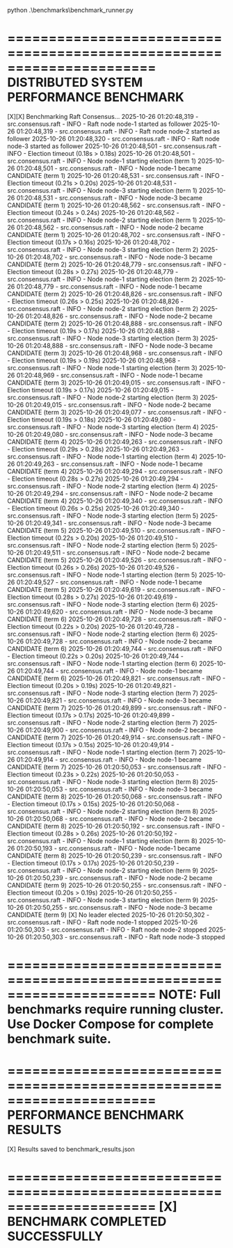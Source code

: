  python .\benchmarks\benchmark_runner.py  

======================================================================
  DISTRIBUTED SYSTEM PERFORMANCE BENCHMARK
======================================================================

[X][X] Benchmarking Raft Consensus...
2025-10-26 01:20:48,319 - src.consensus.raft - INFO - Raft node node-1 started as follower
2025-10-26 01:20:48,319 - src.consensus.raft - INFO - Raft node node-2 started as follower
2025-10-26 01:20:48,320 - src.consensus.raft - INFO - Raft node node-3 started as follower
2025-10-26 01:20:48,501 - src.consensus.raft - INFO - Election timeout (0.18s > 0.18s)
2025-10-26 01:20:48,501 - src.consensus.raft - INFO - Node node-1 starting election (term 1)
2025-10-26 01:20:48,501 - src.consensus.raft - INFO - Node node-1 became CANDIDATE (term 1)
2025-10-26 01:20:48,531 - src.consensus.raft - INFO - Election timeout (0.21s > 0.20s)
2025-10-26 01:20:48,531 - src.consensus.raft - INFO - Node node-3 starting election (term 1)
2025-10-26 01:20:48,531 - src.consensus.raft - INFO - Node node-3 became CANDIDATE (term 1)
2025-10-26 01:20:48,562 - src.consensus.raft - INFO - Election timeout (0.24s > 0.24s)
2025-10-26 01:20:48,562 - src.consensus.raft - INFO - Node node-2 starting election (term 1)
2025-10-26 01:20:48,562 - src.consensus.raft - INFO - Node node-2 became CANDIDATE (term 1)
2025-10-26 01:20:48,702 - src.consensus.raft - INFO - Election timeout (0.17s > 0.16s)
2025-10-26 01:20:48,702 - src.consensus.raft - INFO - Node node-3 starting election (term 2)
2025-10-26 01:20:48,702 - src.consensus.raft - INFO - Node node-3 became CANDIDATE (term 2)
2025-10-26 01:20:48,779 - src.consensus.raft - INFO - Election timeout (0.28s > 0.27s)
2025-10-26 01:20:48,779 - src.consensus.raft - INFO - Node node-1 starting election (term 2)
2025-10-26 01:20:48,779 - src.consensus.raft - INFO - Node node-1 became CANDIDATE (term 2)
2025-10-26 01:20:48,826 - src.consensus.raft - INFO - Election timeout (0.26s > 0.25s)
2025-10-26 01:20:48,826 - src.consensus.raft - INFO - Node node-2 starting election (term 2)
2025-10-26 01:20:48,826 - src.consensus.raft - INFO - Node node-2 became CANDIDATE (term 2)
2025-10-26 01:20:48,888 - src.consensus.raft - INFO - Election timeout (0.19s > 0.17s)
2025-10-26 01:20:48,888 - src.consensus.raft - INFO - Node node-3 starting election (term 3)
2025-10-26 01:20:48,888 - src.consensus.raft - INFO - Node node-3 became CANDIDATE (term 3)
2025-10-26 01:20:48,968 - src.consensus.raft - INFO - Election timeout (0.19s > 0.19s)
2025-10-26 01:20:48,968 - src.consensus.raft - INFO - Node node-1 starting election (term 3)
2025-10-26 01:20:48,969 - src.consensus.raft - INFO - Node node-1 became CANDIDATE (term 3)
2025-10-26 01:20:49,015 - src.consensus.raft - INFO - Election timeout (0.19s > 0.17s)
2025-10-26 01:20:49,015 - src.consensus.raft - INFO - Node node-2 starting election (term 3)
2025-10-26 01:20:49,015 - src.consensus.raft - INFO - Node node-2 became CANDIDATE (term 3)
2025-10-26 01:20:49,077 - src.consensus.raft - INFO - Election timeout (0.19s > 0.18s)
2025-10-26 01:20:49,080 - src.consensus.raft - INFO - Node node-3 starting election (term 4)
2025-10-26 01:20:49,080 - src.consensus.raft - INFO - Node node-3 became CANDIDATE (term 4)
2025-10-26 01:20:49,263 - src.consensus.raft - INFO - Election timeout (0.29s > 0.28s)
2025-10-26 01:20:49,263 - src.consensus.raft - INFO - Node node-1 starting election (term 4)
2025-10-26 01:20:49,263 - src.consensus.raft - INFO - Node node-1 became CANDIDATE (term 4)
2025-10-26 01:20:49,294 - src.consensus.raft - INFO - Election timeout (0.28s > 0.27s)
2025-10-26 01:20:49,294 - src.consensus.raft - INFO - Node node-2 starting election (term 4)
2025-10-26 01:20:49,294 - src.consensus.raft - INFO - Node node-2 became CANDIDATE (term 4)
2025-10-26 01:20:49,340 - src.consensus.raft - INFO - Election timeout (0.26s > 0.25s)
2025-10-26 01:20:49,340 - src.consensus.raft - INFO - Node node-3 starting election (term 5)
2025-10-26 01:20:49,341 - src.consensus.raft - INFO - Node node-3 became CANDIDATE (term 5)
2025-10-26 01:20:49,510 - src.consensus.raft - INFO - Election timeout (0.22s > 0.20s)
2025-10-26 01:20:49,510 - src.consensus.raft - INFO - Node node-2 starting election (term 5)
2025-10-26 01:20:49,511 - src.consensus.raft - INFO - Node node-2 became CANDIDATE (term 5)
2025-10-26 01:20:49,526 - src.consensus.raft - INFO - Election timeout (0.26s > 0.26s)
2025-10-26 01:20:49,526 - src.consensus.raft - INFO - Node node-1 starting election (term 5)
2025-10-26 01:20:49,527 - src.consensus.raft - INFO - Node node-1 became CANDIDATE (term 5)
2025-10-26 01:20:49,619 - src.consensus.raft - INFO - Election timeout (0.28s > 0.27s)
2025-10-26 01:20:49,619 - src.consensus.raft - INFO - Node node-3 starting election (term 6)
2025-10-26 01:20:49,620 - src.consensus.raft - INFO - Node node-3 became CANDIDATE (term 6)
2025-10-26 01:20:49,728 - src.consensus.raft - INFO - Election timeout (0.22s > 0.20s)
2025-10-26 01:20:49,728 - src.consensus.raft - INFO - Node node-2 starting election (term 6)
2025-10-26 01:20:49,728 - src.consensus.raft - INFO - Node node-2 became CANDIDATE (term 6)
2025-10-26 01:20:49,744 - src.consensus.raft - INFO - Election timeout (0.22s > 0.20s)
2025-10-26 01:20:49,744 - src.consensus.raft - INFO - Node node-1 starting election (term 6)
2025-10-26 01:20:49,744 - src.consensus.raft - INFO - Node node-1 became CANDIDATE (term 6)
2025-10-26 01:20:49,821 - src.consensus.raft - INFO - Election timeout (0.20s > 0.19s)
2025-10-26 01:20:49,821 - src.consensus.raft - INFO - Node node-3 starting election (term 7)
2025-10-26 01:20:49,821 - src.consensus.raft - INFO - Node node-3 became CANDIDATE (term 7)
2025-10-26 01:20:49,899 - src.consensus.raft - INFO - Election timeout (0.17s > 0.17s)
2025-10-26 01:20:49,899 - src.consensus.raft - INFO - Node node-2 starting election (term 7)
2025-10-26 01:20:49,900 - src.consensus.raft - INFO - Node node-2 became CANDIDATE (term 7)
2025-10-26 01:20:49,914 - src.consensus.raft - INFO - Election timeout (0.17s > 0.15s)
2025-10-26 01:20:49,914 - src.consensus.raft - INFO - Node node-1 starting election (term 7)
2025-10-26 01:20:49,914 - src.consensus.raft - INFO - Node node-1 became CANDIDATE (term 7)
2025-10-26 01:20:50,053 - src.consensus.raft - INFO - Election timeout (0.23s > 0.22s)
2025-10-26 01:20:50,053 - src.consensus.raft - INFO - Node node-3 starting election (term 8)
2025-10-26 01:20:50,053 - src.consensus.raft - INFO - Node node-3 became CANDIDATE (term 8)
2025-10-26 01:20:50,068 - src.consensus.raft - INFO - Election timeout (0.17s > 0.15s)
2025-10-26 01:20:50,068 - src.consensus.raft - INFO - Node node-2 starting election (term 8)
2025-10-26 01:20:50,068 - src.consensus.raft - INFO - Node node-2 became CANDIDATE (term 8)
2025-10-26 01:20:50,192 - src.consensus.raft - INFO - Election timeout (0.28s > 0.26s)
2025-10-26 01:20:50,192 - src.consensus.raft - INFO - Node node-1 starting election (term 8)
2025-10-26 01:20:50,193 - src.consensus.raft - INFO - Node node-1 became CANDIDATE (term 8)
2025-10-26 01:20:50,239 - src.consensus.raft - INFO - Election timeout (0.17s > 0.17s)
2025-10-26 01:20:50,239 - src.consensus.raft - INFO - Node node-2 starting election (term 9)
2025-10-26 01:20:50,239 - src.consensus.raft - INFO - Node node-2 became CANDIDATE (term 9)
2025-10-26 01:20:50,255 - src.consensus.raft - INFO - Election timeout (0.20s > 0.19s)
2025-10-26 01:20:50,255 - src.consensus.raft - INFO - Node node-3 starting election (term 9)
2025-10-26 01:20:50,255 - src.consensus.raft - INFO - Node node-3 became CANDIDATE (term 9)
  [X] No leader elected
2025-10-26 01:20:50,302 - src.consensus.raft - INFO - Raft node node-1 stopped
2025-10-26 01:20:50,303 - src.consensus.raft - INFO - Raft node node-2 stopped
2025-10-26 01:20:50,303 - src.consensus.raft - INFO - Raft node node-3 stopped

======================================================================
  NOTE: Full benchmarks require running cluster.
  Use Docker Compose for complete benchmark suite.
======================================================================

======================================================================
  PERFORMANCE BENCHMARK RESULTS
======================================================================

[X] Results saved to benchmark_results.json

======================================================================
  [X] BENCHMARK COMPLETED SUCCESSFULLY
======================================================================